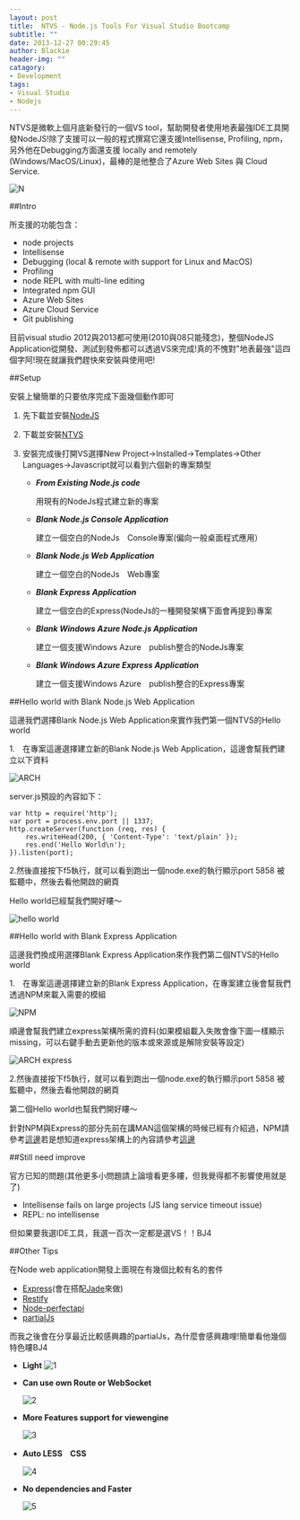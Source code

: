 ```yaml
---
layout: post
title:  NTVS - Node.js Tools For Visual Studio Bootcamp
subtitle: ""
date: 2013-12-27 00:29:45
author: Blackie
header-img: ""
catagory:
- Development
tags:
- Visual Studio
- Nodejs
---
```


NTVS是微軟上個月底新發行的一個VS tool，幫助開發者使用地表最強IDE工具開發NodeJS!除了支援可以一般的程式撰寫它還支援Intellisense, Profiling, npm，另外他在Debugging方面還支援 locally and remotely (Windows/MacOS/Linux)，最棒的是他整合了Azure Web Sites 與 Cloud Service.

<!-- More -->

![N](https://dl.dropboxusercontent.com/u/20925528/%E6%8A%80%E8%A1%93Blog/blogs/20131227/Codeplex%20Logo.png)

##Intro

所支援的功能包含：

- node projects
- Intellisense
- Debugging (local & remote with support for Linux and MacOS)
- Profiling
- node REPL with multi-line editing
- Integrated npm GUI
- Azure Web Sites
- Azure Cloud Service
- Git publishing

目前visual studio 2012與2013都可使用(2010與08只能殘念)，整個NodeJS Application從開發、測試到發佈都可以透過VS來完成!真的不愧對"地表最強"這四個字阿!現在就讓我們趕快來安裝與使用吧!

##Setup

安裝上蠻簡單的只要依序完成下面幾個動作即可

1. 先下載並安裝[NodeJS](http://nodejs.org/)
2. 下載並安裝[NTVS](https://nodejstools.codeplex.com/releases)
3. 安裝完成後打開VS選擇New Project->Installed->Templates->Other Languages->Javascript就可以看到六個新的專案類型

	- <em>**From Existing Node.js code**</em>

		用現有的NodeJs程式建立新的專案	 	

	- <em>**Blank Node.js Console Application**</em>

		建立一個空白的NodeJs　Console專案(偏向一般桌面程式應用）

	- <em>**Blank Node.js Web Application**</em>

		建立一個空白的NodeJs　Web專案

	- <em>**Blank Express Application**</em>

		建立一個空白的Express(NodeJs的一種開發架構下面會再提到)專案

	- <em>**Blank Windows Azure Node.js Application**</em>

		建立一個支援Windows Azure　publish整合的NodeJs專案

	- <em>**Blank Windows Azure Express Application**</em>

		建立一個支援Windows Azure　publish整合的Express專案


##Hello world with Blank Node.js Web Application

這邊我們選擇Blank Node.js Web Application來實作我們第一個NTVS的Hello world

1.　在專案這邊選擇建立新的Blank Node.js Web Application，這邊會幫我們建立以下資料

![ARCH](https://dl.dropboxusercontent.com/u/20925528/%E6%8A%80%E8%A1%93Blog/blogs/20131227/Arch.PNG)

server.js預設的內容如下：

	var http = require('http');
	var port = process.env.port || 1337;
	http.createServer(function (req, res) {
	    res.writeHead(200, { 'Content-Type': 'text/plain' });
	    res.end('Hello World\n');
	}).listen(port);

2.然後直接按下f5執行，就可以看到跑出一個node.exe的執行顯示port 5858 被監聽中，然後去看他開啟的網頁

Hello world已經幫我們開好瞜～

![hello world](https://dl.dropboxusercontent.com/u/20925528/%E6%8A%80%E8%A1%93Blog/blogs/20131227/hello%20world.PNG)

##Hello world with Blank Express Application

這邊我們換成用選擇Blank Express Application來作我們第二個NTVS的Hello world

1.　在專案這邊選擇建立新的Blank Express Application，在專案建立後會幫我們透過NPM來載入需要的模組

![NPM](https://dl.dropboxusercontent.com/u/20925528/%E6%8A%80%E8%A1%93Blog/blogs/20131227/npm%20update.PNG)

順邊會幫我們建立express架構所需的資料(如果模組載入失敗會像下圖一樣顯示missing，可以右鍵手動去更新他的版本或來源或是解除安裝等設定)

![ARCH express](https://dl.dropboxusercontent.com/u/20925528/%E6%8A%80%E8%A1%93Blog/blogs/20131227/Arch%20express.PNG)

2.然後直接按下f5執行，就可以看到跑出一個node.exe的執行顯示port 5858 被監聽中，然後去看他開啟的網頁

第二個Hello world也幫我們開好瞜～

針對NPM與Express的部分先前在講MAN這個架構的時候已經有介紹過，NPM請參考[這邊](http://www.dotblogs.com.tw/blackie1019/archive/2013/10/23/125248.aspx)若是想知道express架構上的內容請參考[這邊](http://www.dotblogs.com.tw/blackie1019/archive/2013/10/23/125249.aspx)

##Still need improve

官方已知的問題(其他更多小問題請上論壇看更多瞜，但我覺得都不影響使用就是了)

- Intellisense fails on large projects (JS lang service timeout issue)
- REPL: no intellisense

但如果要我選IDE工具，我選一百次一定都是選VS！！BJ4

##Other Tips

在Node web application開發上面現在有幾個比較有名的套件

- [Express](http://expressjs.com/)(會在搭配[Jade](http://jade-lang.com/)來做)
- [Restify](http://mcavage.me/node-restify/)
- [Node-perfectapi](http://perfectapi.github.io/node-perfectapi/)
- [partialJs](http://www.partialjs.com/)

而我之後會在分享最近比較感興趣的partialJs，為什麼會感興趣哩!簡單看他幾個特色瞜BJ4

-	**Light**
	![1](https://dl.dropboxusercontent.com/u/20925528/%E6%8A%80%E8%A1%93Blog/blogs/20131227/compare_1.PNG)

-	**Can use own Route or WebSocket**

	![2](https://dl.dropboxusercontent.com/u/20925528/%E6%8A%80%E8%A1%93Blog/blogs/20131227/compare_2.PNG)

-	**More Features support for viewengine**

	![3](https://dl.dropboxusercontent.com/u/20925528/%E6%8A%80%E8%A1%93Blog/blogs/20131227/compare_3.PNG)

-	**Auto LESS　CSS**

	![4](https://dl.dropboxusercontent.com/u/20925528/%E6%8A%80%E8%A1%93Blog/blogs/20131227/compare_4.PNG)

-	**No dependencies and Faster**

	![5](https://dl.dropboxusercontent.com/u/20925528/%E6%8A%80%E8%A1%93Blog/blogs/20131227/compare_5.PNG)
